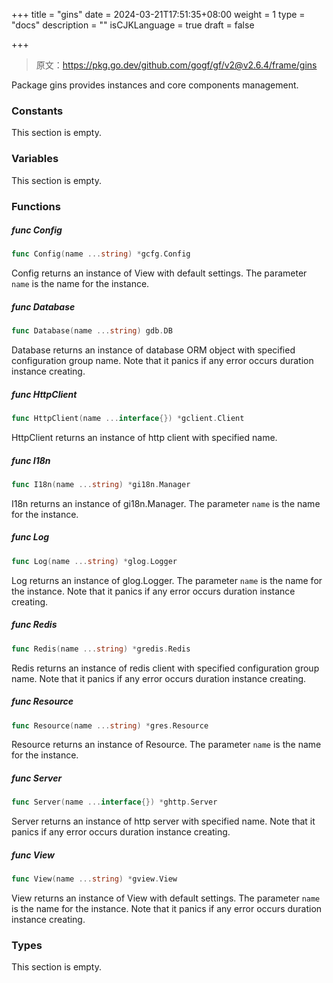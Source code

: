 +++
title = "gins"
date = 2024-03-21T17:51:35+08:00
weight = 1
type = "docs"
description = ""
isCJKLanguage = true
draft = false

+++

> 原文：https://pkg.go.dev/github.com/gogf/gf/v2@v2.6.4/frame/gins

Package gins provides instances and core components management.

### Constants 

This section is empty.

### Variables 

This section is empty.

### Functions 

##### func Config 

``` go
func Config(name ...string) *gcfg.Config
```

Config returns an instance of View with default settings. The parameter `name` is the name for the instance.

##### func Database 

``` go
func Database(name ...string) gdb.DB
```

Database returns an instance of database ORM object with specified configuration group name. Note that it panics if any error occurs duration instance creating.

##### func HttpClient 

``` go
func HttpClient(name ...interface{}) *gclient.Client
```

HttpClient returns an instance of http client with specified name.

##### func I18n 

``` go
func I18n(name ...string) *gi18n.Manager
```

I18n returns an instance of gi18n.Manager. The parameter `name` is the name for the instance.

##### func Log 

``` go
func Log(name ...string) *glog.Logger
```

Log returns an instance of glog.Logger. The parameter `name` is the name for the instance. Note that it panics if any error occurs duration instance creating.

##### func Redis 

``` go
func Redis(name ...string) *gredis.Redis
```

Redis returns an instance of redis client with specified configuration group name. Note that it panics if any error occurs duration instance creating.

##### func Resource 

``` go
func Resource(name ...string) *gres.Resource
```

Resource returns an instance of Resource. The parameter `name` is the name for the instance.

##### func Server 

``` go
func Server(name ...interface{}) *ghttp.Server
```

Server returns an instance of http server with specified name. Note that it panics if any error occurs duration instance creating.

##### func View 

``` go
func View(name ...string) *gview.View
```

View returns an instance of View with default settings. The parameter `name` is the name for the instance. Note that it panics if any error occurs duration instance creating.

### Types 

This section is empty.